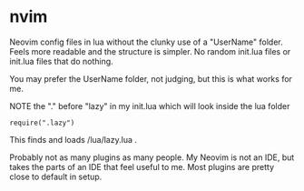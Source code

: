 # nvim
Neovim config files in lua without the clunky use of a "UserName" folder.
Feels more readable and the structure is simpler.
No random init.lua files or init.lua files that do nothing.

You may prefer the UserName folder, not judging, but this is what works for me.

NOTE the "." before "lazy" in my init.lua which will look inside the lua folder
```
require(".lazy")
```
This finds and loads /lua/lazy.lua .

Probably not as many plugins as many people. My Neovim is not an IDE, 
but takes the parts of an IDE that feel useful to me. 
Most plugins are pretty close to default in setup.
